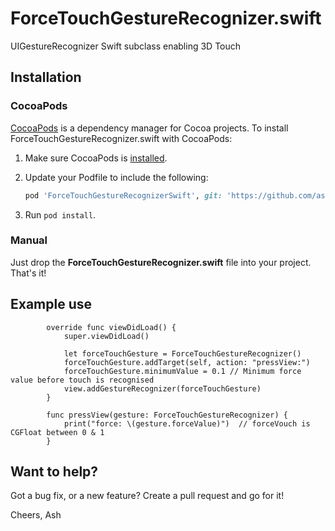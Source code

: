 # ForceTouchGestureRecognizer.swift
UIGestureRecognizer Swift subclass enabling 3D Touch
## Installation
### CocoaPods
[CocoaPods][] is a dependency manager for Cocoa projects. To install ForceTouchGestureRecognizer.swift with CocoaPods:

 1. Make sure CocoaPods is [installed][CocoaPods Installation].

 2. Update your Podfile to include the following:

    ``` ruby
    pod 'ForceTouchGestureRecognizerSwift', git: 'https://github.com/ashleymills/ForceTouchGestureRecognizer.swift'
    ```

 3. Run `pod install`.

[CocoaPods]: https://cocoapods.org
[CocoaPods Installation]: https://guides.cocoapods.org/using/getting-started.html#getting-started

### Manual
Just drop the **ForceTouchGestureRecognizer.swift** file into your project. That's it!

## Example use

````
        override func viewDidLoad() {
            super.viewDidLoad()
       
            let forceTouchGesture = ForceTouchGestureRecognizer()
            forceTouchGesture.addTarget(self, action: "pressView:")
            forceTouchGesture.minimumValue = 0.1 // Minimum force value before touch is recognised 
            view.addGestureRecognizer(forceTouchGesture)
        }
        
        func pressView(gesture: ForceTouchGestureRecognizer) {
            print("force: \(gesture.forceValue)")  // forceVouch is CGFloat between 0 & 1
        }
````

## Want to help?

Got a bug fix, or a new feature? Create a pull request and go for it!

Cheers,
Ash

